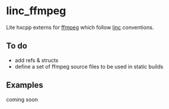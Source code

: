 linc_ffmpeg
=============

Lite hxcpp externs for [ffmpeg](https://github.com/FFmpeg/FFmpeg) which follow [linc](https://snowkit.github.io/linc/) conventions.

## To do

* add refs & structs
* define a set of ffmpeg source files to be used in static builds

## Examples

coming soon